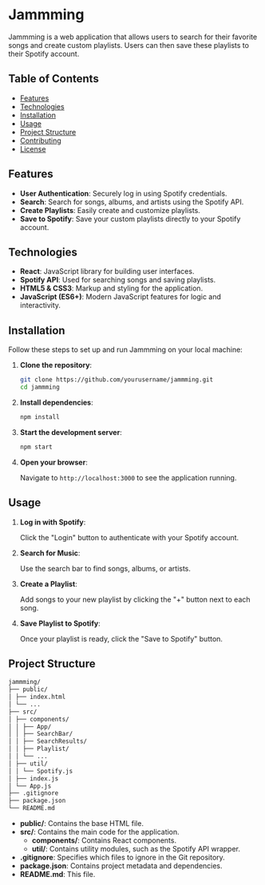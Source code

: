 # Jammming

Jammming is a web application that allows users to search for their favorite songs and create custom playlists. Users can then save these playlists to their Spotify account.

## Table of Contents

- [Features](#features)
- [Technologies](#technologies)
- [Installation](#installation)
- [Usage](#usage)
- [Project Structure](#project-structure)
- [Contributing](#contributing)
- [License](#license)

## Features

- **User Authentication**: Securely log in using Spotify credentials.
- **Search**: Search for songs, albums, and artists using the Spotify API.
- **Create Playlists**: Easily create and customize playlists.
- **Save to Spotify**: Save your custom playlists directly to your Spotify account.

## Technologies

- **React**: JavaScript library for building user interfaces.
- **Spotify API**: Used for searching songs and saving playlists.
- **HTML5 & CSS3**: Markup and styling for the application.
- **JavaScript (ES6+)**: Modern JavaScript features for logic and interactivity.

## Installation

Follow these steps to set up and run Jammming on your local machine:

1. **Clone the repository**:

    ```sh
    git clone https://github.com/yourusername/jammming.git
    cd jammming
    ```

2. **Install dependencies**:

    ```sh
    npm install
    ```

3. **Start the development server**:

    ```sh
    npm start
    ```

4. **Open your browser**:

    Navigate to `http://localhost:3000` to see the application running.

## Usage

1. **Log in with Spotify**:

    Click the "Login" button to authenticate with your Spotify account.

2. **Search for Music**:

    Use the search bar to find songs, albums, or artists.

3. **Create a Playlist**:

    Add songs to your new playlist by clicking the "+" button next to each song.

4. **Save Playlist to Spotify**:

    Once your playlist is ready, click the "Save to Spotify" button.

## Project Structure

  ```sh
jammming/
├── public/
│ ├── index.html
│ └── ...
├── src/
│ ├── components/
│ │ ├── App/
│ │ ├── SearchBar/
│ │ ├── SearchResults/
│ │ ├── Playlist/
│ │ └── ...
│ ├── util/
│ │ └── Spotify.js
│ ├── index.js
│ └── App.js
├── .gitignore
├── package.json
└── README.md
```

- **public/**: Contains the base HTML file.
- **src/**: Contains the main code for the application.
  - **components/**: Contains React components.
  - **util/**: Contains utility modules, such as the Spotify API wrapper.
- **.gitignore**: Specifies which files to ignore in the Git repository.
- **package.json**: Contains project metadata and dependencies.
- **README.md**: This file.

